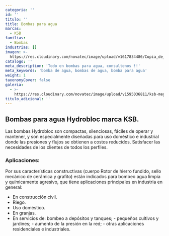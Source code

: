 ```yaml
---
categoria: ''
id: ''
titulo: ''
title: Bombas para agua
marcas:
  - KSB
familias:
  - Bombas
industrias: []
imagen: >-
  https://res.cloudinary.com/novatec/image/upload/v1617834486/Copia_de_Dise%C3%B1o_sin_t%C3%ADtulo_-_2021-04-07T162750.570_zdxsua.png
catalogo: ''
meta_description: 'Todo en bombas para agua, consultenos !!'
meta_keywords: 'bomba de agua, bombas de agua, bomba para agua'
weight: 1
taxonomyCover: false
galeria:
  - >-
    https://res.cloudinary.com/novatec/image/upload/v1595036811/ksb-megabloc-gigapixel-scale-4_00x_houpuj.jpg
titulo_adicional: ''
---
```


## Bombas para agua Hydrobloc marca KSB.

Las bombas Hydrobloc son compactas, silenciosas, fáciles de operar y mantener, y son especialmente diseñadas para uso doméstico e industrial donde las presiones y flujos se obtienen a costos reducidos. Satisfacer las necesidades de los clientes de todos los perfiles.

### **Aplicaciones:**

Por sus características constructivas (cuerpo Rotor de hierro fundido, sello mecánico de cerámica y grafito) están indicados para bombeo agua limpia y químicamente agresivo, que tiene aplicaciones principales en industria en general:

* En construcción civil.
* Riego.
* Uso doméstico.
* En granjas.
* En servicios de: bombeo a depósitos y tanques; - pequeños cultivos y jardines; - aumento de la presión en la red; - otras aplicaciones residenciales e industriales.
